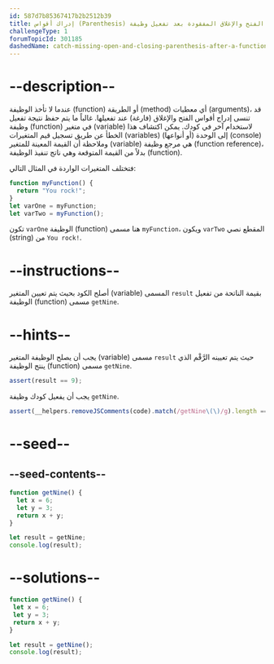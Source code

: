 ```yaml
---
id: 587d7b85367417b2b2512b39
title: إدراك أقواس (Parenthesis) الفتح والإغلاق المفقودة بعد تفعيل وظيفة (Function)
challengeType: 1
forumTopicId: 301185
dashedName: catch-missing-open-and-closing-parenthesis-after-a-function-call
---
```


# --description--

عندما لا تأخذ الوظيفة (function) أو الطريقة (method) أي معطيات (arguments)، قد تنسى إدراج أقواس الفتح والإغلاق (فارغة) عند تفعيلها. غالباً ما يتم حفظ نتيجة تفعيل وظيفة (function) في متغير (variable) لاستخدام آخر في كودك. يمكن اكتشاف هذا الخطأ عن طريق تسجيل قيم المتغيرات (variables) (أو أنواعها) إلى الوحدة (console) وملاحظة أن القيمة المعينة للمتغير (variable) هي مرجع وظيفة (function reference)، بدلاً من القيمة المتوقعة وهي ناتج تنفيذ الوظيفة (function).

فتختلف المتغيرات الواردة في المثال التالي:

```js
function myFunction() {
  return "You rock!";
}
let varOne = myFunction;
let varTwo = myFunction();
```

تكون `varOne` الوظيفة (function) هنا مسمى `myFunction`، ويكون `varTwo` المقطع نصي (string) من `You rock!`.

# --instructions--

أصلح الكود بحيث يتم تعيين المتغير (variable) المسمى `result` بقيمة الناتحة من تفعيل الوظيفة (function) مسمى `getNine`.

# --hints--

يجب أن يصلح الوظيفة المتغير (variable) مسمى `result` حيث يتم تعيينه الرَّقْم الذي ينتج الوظيفة (function) مسمى `getNine`.

```js
assert(result == 9);
```

يجب أن يفعيل كودك وظيفة `getNine`.

```js
assert(__helpers.removeJSComments(code).match(/getNine\(\)/g).length == 2);
```

# --seed--

## --seed-contents--

```js
function getNine() {
  let x = 6;
  let y = 3;
  return x + y;
}

let result = getNine;
console.log(result);
```

# --solutions--

```js
function getNine() {
 let x = 6;
 let y = 3;
 return x + y;
}

let result = getNine();
console.log(result);
```
